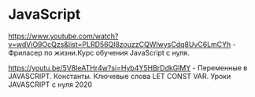 # JavaScript

https://www.youtube.com/watch?v=wdViO9OcQzs&list=PLRD56Ql8zouzzCQWIwysCdq8UvC6LmCYh - Фриласер по жизни.Курс обучения JavaScript с нуля.

https://youtu.be/5V8IeATHr4w?si=Hyb4Y5HBrDdkGlMY - Переменные в JAVASCRIPT. Константы. Ключевые слова LET CONST VAR. Уроки JAVASCRIPT с нуля 2020
